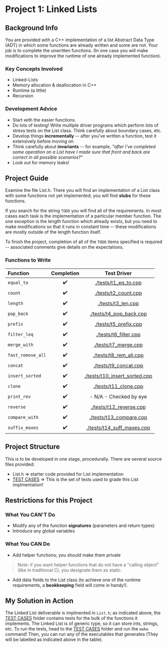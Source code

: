 # Project 1: Linked Lists

## Background Info

You are provided with a C++ implementation of a list Abstract Data Type (ADT) in which some functions are already written and some are not. Your job is to complete the unwritten functions. (In one case you will make modifications to improve the runtime of one already implemented function).

### Key Concepts Involved

- Linked-Lists
- Memory allocation & deallocation in C++
- Runtime (a little)
- Recursion

### Development Advice

- Start with the easier functions.
- Do lots of testing! Write multiple driver programs which perform lots of stress tests on the List class. Think carefully about boundary cases, etc.
- Develop things __incrementally__ -- after you've written a function, test it extensively before moving on
- Think carefully about __invariants__ -- for example, _"after I've completed some operation on a List have I made sure that front and back are correct in all possible scenarios?"_
- Look out for memory leaks!

## Project Guide

Examine the file List.h. There you will find an implementation of a List class with some functions not yet implemented; you will find __stubs__ for these functions.

If you search for the string `TODO` you will find all of the requirements. In most cases each task is the implementation of a particular member function. The one exception is the length function which already exists, but you need to make modifications so that it runs in constant time -- these modifications are mostly outside of the length function itself.

To finish the project, completion of all of the `TODO` items specified is required -- associated comments give details on the expectations.

### Functions to Write

| Function | Completion | Test Driver |
| :---     |   :----:   |    :---:    |
| `equal_to`        |   ✔️   |   [./tests/t1_eq_to.cpp](./tests/t1_eq_to.cpp)
| `count`           |   ✔️   |   [./tests/t2_count.cpp](./tests/t2_count.cpp)
| `length`          |   ✔️   |   [./tests/t3_len.cpp](./tests/t3_len.cpp)
| `pop_back`        |   ✔️   |   [./tests/t4_pop_back.cpp](./tests/t4_pop_back.cpp)
| `prefix`          |   ✔️   |   [./tests/t5_prefix.cpp](./tests/t5_prefix.cpp)
| `filter_leq`      |   ✔️   |   [./tests/t6_filter.cpp](./tests/t6_filter.cpp)
| `merge_with`      |   ✔️   |   [./tests/t7_merge.cpp](./tests/t7_merge.cpp)
| `fast_remove_all` |   ✔️   |   [./tests/t8_rem_all.cpp](./tests/t8_rem_all.cpp)
| `concat`          |   ✔️   |   [./tests/t9_concat.cpp](./tests/t9_concat.cpp)
| `insert_sorted`   |   ✔️   |   [./tests/t10_insert_sorted.cpp](./tests/t10_insert_sorted.cpp)
| `clone`           |   ✔️   |   [./tests/t11_clone.cpp](./tests/t11_clone.cpp)
| `print_rev`       |   ✔️   |   - N/A - Checked by eye
| `reverse`         |   ✔️   |   [./tests/t12_reverse.cpp](./tests/t12_reverse.cpp)
| `compare_with`    |   ✔️   |   [./tests/t13_compare.cpp](./tests/t13_compare.cpp)
| `suffix_maxes`    |   ✔️   |   [./tests/t14_suff_maxes.cpp](./tests/t14_suff_maxes.cpp)

## Project Structure

This is to be developed in one stage, procedurally. There are several source files provided:

- List.h => starter code provided for List implementation
- [TEST CASES](./tests/README.md) => This is the set of tests used to grade this List implmentation!

## Restrictions for this Project

### What You CAN'T Do

- Modify any of the function __signatures__ (parameters and return types)
- Introduce any global variables

### What You CAN Do

- Add helper functions; you should make them private

>Note: if you want helper functions that do not have a "calling object" (like in traditional C), you designate them as static.

- Add data fields to the List class (to achieve one of the runtime requirements, a __bookkeeping__ field will come in handy!).

## My Solution in Action

The Linked List deliverable is implmented in `List.h`; as indicated above, the [TEST CASES](./tests) folder contains tests for the bulk of the functions it implements. The Linked List is of generic type, so it can store ints, strings, etc. To run the tests, head to the [TEST CASES](./tests) folder and run the `make` command! Then, you can run any of the executables that generates (They will be labelled as indicated above in the table).

